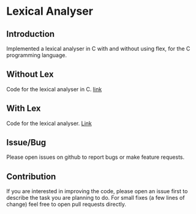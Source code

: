 # Lexical Analyser

## Introduction
Implemented a lexical analyser in C with and without using flex, for the C programming language. 

## Without Lex
Code for the lexical analyser in C. [link](https://github.com/rajatsharma369007/Lexical_analyser/blob/master/Without%20flex/ass.c)

## With Lex
Code for the lexical analyser. [Link](https://github.com/rajatsharma369007/Lexical_analyser/blob/master/With%20flex/ass.lex)

## Issue/Bug
Please open issues on github to report bugs or make feature requests.

## Contribution
If you are interested in improving the code, please open an issue first to describe the task you are planning to do. For small fixes (a few lines of change) feel free to open pull requests directly.


